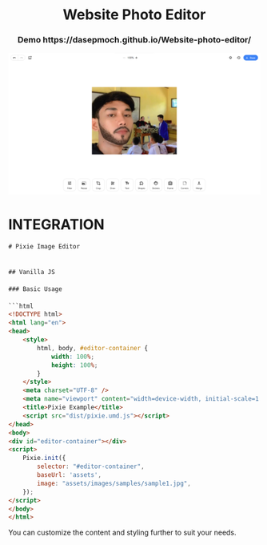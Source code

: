 <h1 align="center">Website Photo Editor</h1>
<h3 align="center">Demo https://dasepmoch.github.io/Website-photo-editor/</h3>
<div align="center">
    <img src="https://github.com/dasepmoch/Edityuk-Web-photo-editor/raw/main/Screenshot%202023-09-15%20005849.png" alt="Screenshot" />
</div>

# INTEGRATION

```html
# Pixie Image Editor


## Vanilla JS

### Basic Usage

```html
<!DOCTYPE html>
<html lang="en">
<head>
    <style>
        html, body, #editor-container {
            width: 100%;
            height: 100%;
        }
    </style>
    <meta charset="UTF-8" />
    <meta name="viewport" content="width=device-width, initial-scale=1.0 user-scalable=no" />
    <title>Pixie Example</title>
    <script src="dist/pixie.umd.js"></script>
</head>
<body>
<div id="editor-container"></div>
<script>
    Pixie.init({
        selector: "#editor-container",
        baseUrl: 'assets',
        image: "assets/images/samples/sample1.jpg",
    });
</script>
</body>
</html>
```

You can customize the content and styling further to suit your needs.
